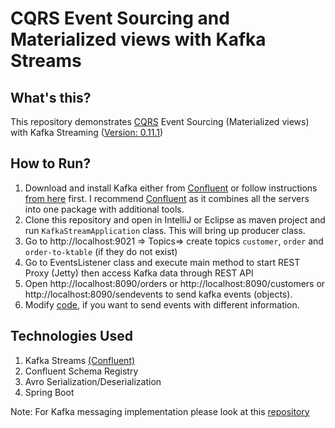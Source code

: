 # CQRS Event Sourcing and Materialized views with Kafka Streams
## What's this?
This repository demonstrates [CQRS](https://www.confluent.io/blog/event-sourcing-cqrs-stream-processing-apache-kafka-whats-connection/) Event Sourcing (Materialized views) with Kafka Streaming ([Version: 0.11.1](https://archive.apache.org/dist/kafka/0.11.0.1/RELEASE_NOTES.html))

## How to Run?
1. Download and install Kafka either from [Confluent](https://docs.confluent.io/current/installation/installing_cp.html#zip-and-tar-archives) or follow instructions [from here](https://www.tutorialspoint.com/apache_kafka/apache_kafka_installation_steps.htm) first. I recommend [Confluent](https://docs.confluent.io/current/installation/installing_cp.html#zip-and-tar-archives) as it combines all the servers into one package with additional tools.
2. Clone this repository and open in IntelliJ or Eclipse as maven project and run `KafkaStreamApplication` class. This will bring up producer class.
3. Go to http://localhost:9021 => Topics=> create topics `customer`, `order` and `order-to-ktable` (if they do not exist)
4. Go to EventsListener class and execute main method to start REST Proxy (Jetty) then access Kafka data through REST API
3. Open http://localhost:8090/orders or http://localhost:8090/customers or http://localhost:8090/sendevents to send kafka events (objects). 
4. Modify [code](https://github.com/pavankjadda/KafkaStream-CQRS-EventSourcing/blob/master/src/main/java/com/kafkastream/web/EventsController.java), if you want to send events with different information.

## Technologies Used
1. Kafka Streams [(Confluent)](https://docs.confluent.io/current/platform.html)
2. Confluent Schema Registry
3. Avro Serialization/Deserialization
4. Spring Boot

Note: For Kafka messaging implementation please look at this [repository](https://github.com/pavankjadda/SpringCloudStream-Kafka)
